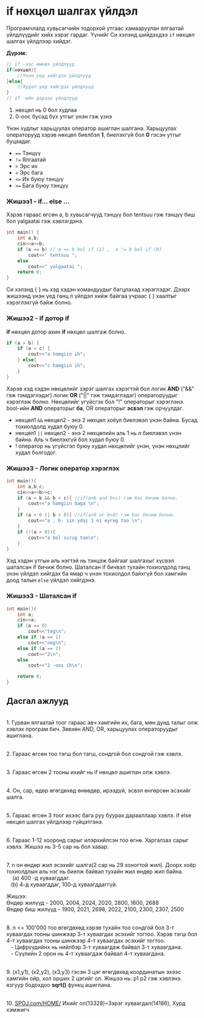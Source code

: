 # if нөхцөл шалгах үйлдэл

Програмчлалд хувьсагчийн тодорхой утгаас хамааруулан ялгаатай үйлдлүүдийг хийх хэрэг гардаг. Үүнийг Си хэлэнд шийдэхдээ `if` нөхцөл шалгах үйлдлээр хийдэг.

**Дүрэм:** 
```c
// if -ээс өмнөх үйлдлүүд
if(нөхцөл){
    //Үнэн үед хийгдэх үйлдлүүд
}else{
    //Худал үед хийгдэх үйлдлүүд
}
// if -ийн дараах үйлдлүүд
```

1. нөхцөл нь 0 бол худлаа
2. 0-оос бусад бүх утгыг үнэн гэж үзнэ

Үнэн худлыг харьцуулах оператор ашиглан шалгана. Харьцуулах операторууд хэрэв нөхцөл биелбэл **1**, биелэхгүй бол **0** гэсэн утгыг буцаадаг.

- `==` Тэнцүү
- `!=` Ялгаатай
- `>`  Эрс их
- `<`  Эрс бага
- `<=` Их буюу тэнцүү
- `>=` Бага буюу тэнцүү 

### Жишээ1 - if... else ...
Хэрэв гараас өгсөн a, b хувьсагчууд тэнцүү бол tentsuu гэж тэнцүү биш бол yalgaatai гэж хэвлэгдэнэ. 
```c
int main() {
    int a,b; 
    cin>>a>>b;
    if (a == b) // a == b bol if (1) ,  a != b bol if (0)
        cout<<" tentsuu ";
    else
        cout<<" yalgaatai ";
    return 0;
}
```
Си хэлэнд { } нь хэд хэдэн командуудыг багцлахад хэрэглэдэг. Дээрх жишээнд үнэн үед ганц л үйлдэл хийж байгаа учраас { } хаалтыг хэрэглэхгүй байж болно. 

### Жишээ2 - if дотор if
**if** нөхцөл дотор ахин **if** нөхцөл шалгаж болно.

```c
if (a > b) {
    if (a > c) {
        cout<<"a hamgiin ih";
    } else{
        cout<<"c hamgiin ih";
    }
}
```

Хэрэв хэд хэдэн нөхцөлийг зэрэг шалгах хэрэгтэй бол логик **AND** ("&&" гэж тэмдэглэдэг) логик **OR** ("||" гэж тэмдэглэдэг) операторуудыг хэрэглэж болно. Нөхцөлийг үгүйсгэх бол "!" операторыг хэрэглэнэ. bool-ийн **AND** операторыг **ба**, OR операторыг **эсвэл** гэж орчуулдаг.


- нөхцөл1 `&&` нөхцөл2 - энэ 2 нөхцөл хоёул биелэвэл үнэн байна. Бусад тохиолдолд худал буюу 0.
- нөхцөл1 `||` нөхцөл2 - энэ 2 нөхцөлийн аль 1 нь л биелэвэл үнэн байна. Аль ч биелэхгүй бол худал буюу 0. 
- ! оператор нь үгүйсгэл буюу худал нөхцөлийг үнэн, үнэн нөхцлийг худал болгодог.

### Жишээ3 - Логик оператор хэрэглэх

```cpp
int main(){
    int a,b,c;
    cin>>a>>b>>c;
    if (a < b && b < c){ //if(a<b and b<c) гэж бас бичиж болно.
        cout<<"a hamgiin baga \n";
    }
    if (a > 0 || b > 0){ //if(a>0 or b>0) гэж бас бичиж болно.
        cout<<"a , b- iin ydaj 1 ni eyreg too \n";
    } 
    if (!(a > 0)){
        cout<<"a bol surug too\n";
    }  
}
```

Хэд хэдэн утгын аль нэгтэй нь тэнцэж байгааг шалгахыг хүсвэл шаталсан if бичиж болно. Шаталсан if бичвэл тухайн тохиолдолд ганц үнэн үйлдэл хийгдэх ба ямар ч үнэн тохиолдол байхгүй бол хамгийн доод талын `else` үйлдэл хийгдэнэ. 

### Жишээ3 - Шаталсан if

```cpp
int main(){
    int a; 
    cin>>a;
    if (a == 0)
        cout<<"teg\n";
    else if (a == 1)
        cout<<"neg\n";
    else if (a == 2)
        cout<<"2\n";
    else
        cout<<"2 -oos ih\n"; 

    return 0;
}
```


## Дасгал ажлууд ##

<br>1. Гурван ялгаатай тоог гараас авч хамгийн их, бага, мөн дунд талыг олж хэвлэх програм бич. Зөвхөн AND, OR, харьцуулах операторуудыг ашиглана.

<br>2. Гараас өгсөн тоо тэгш бол тэгш, сондгой бол сондгой гэж хэвлэ.

<br>3. Гараас өгсөн 2 тооны ихийг нь if нөхцөл ашиглан олж хэвлэ.

<br>4. Он, сар, өдөр өгөгдөхөд өнөөдөр, ирээдүй, эсвэл өнгөрсөн эсэхийг шалга.

<br>5. Гараас өгсөн 3 тоог ихээс бага руу буурах дарааллаар хэвлэ. if else нөхцөл шалгах үйлдлээр гүйцэтгэнэ. 

<br>6. Гараас 1-12 хооронд сарыг илэрхийлсэн тоо өгнө. Харгалзах сарыг хэвлэ. Жишээ нь 3-5 сар нь бол хавар. 

<br>7. n он өндөр жил эсэхийг шалга(2 сар нь 29 хоногтой жил). Доорх хоёр тохиолдлын аль нэг нь биелж байвал тухайн жил өндөр жил байна.
<br> &nbsp;&nbsp;&nbsp; (a) 400 -д хуваагддаг. 
<br> &nbsp;&nbsp;&nbsp;(b) 4-д хуваагддаг, 100-д хуваагддаггүй. 

Жишээ: 
<br>Өндөр жилүүд - 2000, 2004, 2024, 2020, 2800, 1600, 2688
<br>Өндөр биш жилүүд - 1900, 2021, 2698, 2022, 2100, 2300, 2307, 2500 


<br>8. n <= 100'000 тоо өгөгдөхөд хэрэв тухайн тоо сондгой бол 3-т хуваагдах тооны шинжээр 3-т хуваагдах эсэхийг тогтоо. Хэрэв тэгш бол 4-т хуваагдах тооны шинжээр 4-т хуваагдах эсэхийг тогтоо. 
    <br> &nbsp;&nbsp;&nbsp;- Цифрүүдийнх нь нийлбэр 3-т хуваагдаж байвал 3-т хуваагдана.
    <br> &nbsp;&nbsp;&nbsp;- Сүүлийн 2 орон нь 4-т хуваагдаж байвал 4-т хуваагдана.

<br>9. (x1,y1), (x2,y2), (x3,y3) гэсэн 3 цэг өгөгдөхөд координатын эхээс хамгийн ойр, хол орших 2 цэгийг ол. Жишээ нь: p1 p2 гэж хэвлэнэ. язгуур бодохдоо **sqrt()** функц ашиглана.

<br>10. [SPOJ.com/HOME/](https://www.spoj.com/HOME/problems/main/) 
Ихийг ол(13328)~Зэрэг хуваагдал(14186), Хурд хэмжигч

